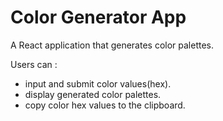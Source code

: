 # Color Generator App

A React application that generates color palettes.

Users can :

- input and submit color values(hex).
- display generated color palettes.
- copy color hex values to the clipboard.
